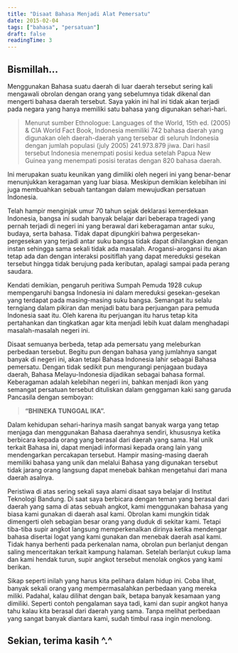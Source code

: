 ```yaml
---
title: "Disaat Bahasa Menjadi Alat Pemersatu"
date: 2015-02-04
tags: ["bahasa", "persatuan"]
draft: false
readingTime: 3
---
```



## Bismillah...

Menggunakan Bahasa suatu daerah di luar daerah tersebut sering kali mengawali obrolan dengan orang yang sebelumnya tidak dikenal dan mengerti bahasa daerah tersebut. Saya yakin ini hal ini tidak akan terjadi pada negara yang hanya memiliki satu bahasa yang digunakan sehari-hari.

> Menurut sumber Ethnologue: Languages of the World, 15th ed. (2005) & CIA World Fact Book, Indonesia memiliki 742 bahasa daerah yang digunakan oleh daerah-daerah yang tersebar di seluruh Indonesia dengan jumlah populasi (july 2005) 241.973.879 jiwa. Dari hasil tersebut Indonesia menempati posisi kedua setelah Papua New Guinea yang menempati posisi teratas dengan 820 bahasa daerah.

Ini merupakan suatu keunikan yang dimiliki oleh negeri ini yang benar-benar menunjukkan keragaman yang luar biasa. Meskipun demikian kelebihan ini juga membuahkan sebuah tantangan dalam mewujudkan persatuan Indonesia.

Telah hampir menginjak umur 70 tahun sejak deklarasi kemerdekaan Indonesia, bangsa ini sudah banyak belajar dari beberapa tragedi yang pernah terjadi di negeri ini yang berawal dari keberagaman antar suku, budaya, serta bahasa. Tidak dapat dipungkiri bahwa pergesekan-pergesekan yang terjadi antar suku bangsa tidak dapat dihilangkan dengan instan sehingga sama sekali tidak ada masalah. Arogansi-arogansi itu akan tetap ada dan dengan interaksi positiflah yang dapat mereduksi gesekan tersebut hingga tidak berujung pada keributan, apalagi sampai pada perang saudara.

Kendati demikian, pengaruh peritiwa Sumpah Pemuda 1928 cukup mempengaruhi bangsa Indonesia ini dalam mereduksi gesekan-gesekan yang terdapat pada masing-masing suku bangsa. Semangat itu selalu terngiang dalam pikiran dan menjadi batu bara perjuangan para pemuda Indonesia saat itu. Oleh karena itu perjuangan itu harus tetap kita pertahankan dan tingkatkan agar kita menjadi lebih kuat dalam menghadapi masalah-masalah negeri ini.

Disaat semuanya berbeda, tetap ada pemersatu yang meleburkan perbedaan tersebut. Begitu pun dengan bahasa yang jumlahnya sangat banyak di negeri ini, akan tetapi Bahasa Indonesia lahir sebagai Bahasa pemersatu. Dengan tidak sedikit pun mengurangi penjagaan budaya daerah, Bahasa Melayu-Indonesia dijadikan sebagai bahasa formal. Keberagaman adalah kelebihan negeri ini, bahkan menjadi ikon yang semangat persatuan tersebut dituliskan dalam genggaman kaki sang garuda Pancasila dengan semboyan: 

> **“BHINEKA TUNGGAL IKA”.**

Dalam kehidupan sehari-harinya masih sangat banyak warga yang tetap menjaga dan menggunakan Bahasa daerahnya sendiri, khususnya ketika berbicara kepada orang yang berasal dari daerah yang sama. Hal unik terkait Bahasa ini, dapat menjadi informasi kepada orang lain yang mendengarkan percakapan tersebut. Hampir masing-masing daerah memiliki bahasa yang unik dan melalui Bahasa yang digunakan tersebut tidak jarang orang langsung dapat menebak bahkan mengetahui dari mana daerah asalnya.

Peristiwa di atas sering sekali saya alami disaat saya belajar di Institut Teknologi Bandung. Di saat saya berbicara dengan teman yang berasal dari daerah yang sama di atas sebuah angkot, kami menggunakan bahasa yang biasa kami gunakan di daerah asal kami. Obrolan kami mungkin tidak dimengerti oleh sebagian besar orang yang duduk di sekitar kami. Tetapi tiba-tiba supir angkot langsung memperkenalkan dirinya ketika mendengar bahasa disertai logat yang kami gunakan dan menebak daerah asal kami. Tidak hanya berhenti pada perkenalan nama, obrolan pun berlanjut dengan saling menceritakan terkait kampung halaman. Setelah berlanjut cukup lama dan kami hendak turun, supir angkot tersebut menolak ongkos yang kami berikan.

Sikap seperti inilah yang harus kita pelihara dalam hidup ini. Coba lihat, banyak sekali orang yang mempermasalahkan perbedaan yang mereka miliki. Padahal, kalau dilihat dengan baik, betapa banyak kesamaan yang dimiliki. Seperti contoh pengalaman saya tadi, kami dan supir angkot hanya tahu kalau kita berasal dari daerah yang sama. Tanpa melihat perbedaan yang sangat banyak diantara kami, sudah timbul rasa ingin menolong.

## Sekian, terima kasih ^.^
